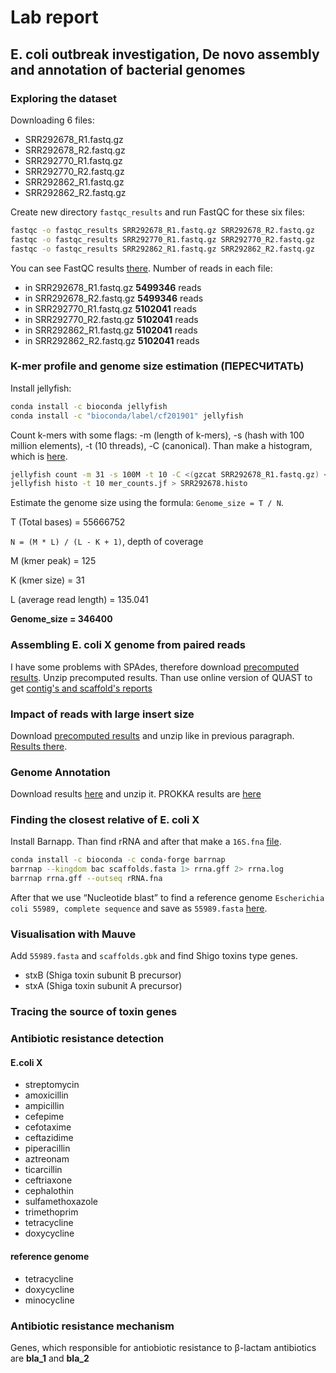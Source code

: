 # Lab report
## E. coli outbreak investigation, De novo assembly and annotation of bacterial genomes

### Exploring the dataset
Downloading 6 files:
- SRR292678_R1.fastq.gz
- SRR292678_R2.fastq.gz
- SRR292770_R1.fastq.gz
- SRR292770_R2.fastq.gz
- SRR292862_R1.fastq.gz
- SRR292862_R2.fastq.gz

Create new directory `fastqc_results` and run FastQC for these six files:
```bash
fastqc -o fastqc_results SRR292678_R1.fastq.gz SRR292678_R2.fastq.gz
fastqc -o fastqc_results SRR292770_R1.fastq.gz SRR292770_R2.fastq.gz
fastqc -o fastqc_results SRR292862_R1.fastq.gz SRR292862_R2.fastq.gz
```
You can see FastQC results [there](https://github.com/rereremin/IB/tree/project3/fastqc_results).
Number of reads in each file:
- in SRR292678_R1.fastq.gz **5499346** reads
- in SRR292678_R2.fastq.gz **5499346** reads
- in SRR292770_R1.fastq.gz **5102041** reads
- in SRR292770_R2.fastq.gz **5102041** reads
- in SRR292862_R1.fastq.gz **5102041** reads
- in SRR292862_R2.fastq.gz **5102041** reads

### K-mer profile and genome size estimation (ПЕРЕСЧИТАТЬ)

Install jellyfish:
```bash
conda install -c bioconda jellyfish
conda install -c "bioconda/label/cf201901" jellyfish
```
Count k-mers with some flags: -m (length of k-mers), -s (hash with 100 million elements), -t (10 threads), -С (canonical). 
Than make a histogram, which is [here](https://github.com/rereremin/IB/tree/project3/kmers).
```bash
jellyfish count -m 31 -s 100M -t 10 -C <(gzcat SRR292678_R1.fastq.gz) <(gzcat SRR292678_R2.fastq.gz)
jellyfish histo -t 10 mer_counts.jf > SRR292678.histo
```
Estimate the genome size using the formula: `Genome_size = T / N`.

T (Total bases) = 55666752

`N = (M * L) / (L - K + 1)`, depth of coverage

M (kmer peak) = 125

K (kmer size) = 31

L (average read length) = 135.041

**Genome_size = 346400**

### Assembling E. coli X genome from paired reads
I have some problems with SPAdes, therefore download [precomputed results](https://disk.yandex.ru/d/4xEI_7gdxzN2D).
Unzip precomputed results.
Than use online version of QUAST to get [contig's and scaffold's reports](https://github.com/rereremin/IB/tree/project3/quast_results)

### Impact of reads with large insert size
Download [precomputed results](https://disk.yandex.ru/d/XHCbTIrvxzN5Y) and unzip like in previous paragraph. 
[Results there](https://github.com/rereremin/IB/tree/project3/quast_results).

### Genome Annotation
Download results [here](https://disk.yandex.ru/d/4ZzBdc2IxzZUb) and unzip it. PROKKA results are [here](https://github.com/rereremin/IB/tree/project3/prokka)

### Finding the closest relative of E. coli X
Install Barnapp. Than find rRNA and after that make a `16S.fna` [file](https://github.com/rereremin/IB/tree/project3/prokka). 
```bash 
conda install -c bioconda -c conda-forge barrnap
barrnap --kingdom bac scaffolds.fasta 1> rrna.gff 2> rrna.log
barrnap rrna.gff --outseq rRNA.fna 
```
After that we use “Nucleotide blast” to find a reference genome `Escherichia coli 55989, complete sequence` and save as `55989.fasta` [here](https://github.com/rereremin/IB/tree/project3/prokka).

### Visualisation with Mauve
Add `55989.fasta` and `scaffolds.gbk` and find Shigo toxins type genes.
- stxB (Shiga toxin subunit B precursor)
- stxA (Shiga toxin subunit A precursor)

### Tracing the source of toxin genes 


### Antibiotic resistance detection
#### E.coli X
- streptomycin
- amoxicillin
- ampicillin
- cefepime
- cefotaxime
- ceftazidime
- piperacillin
- aztreonam
- ticarcillin
- ceftriaxone
- cephalothin
- sulfamethoxazole
- trimethoprim
- tetracycline
- doxycycline
#### reference genome
- tetracycline
- doxycycline
- minocycline

### Antibiotic resistance mechanism
Genes, which responsible for antiobiotic resistance to β-lactam antibiotics are **bla_1** and **bla_2**
